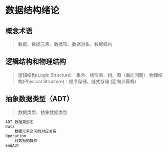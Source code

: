 # 数据结构绪论
## 概念术语
> 数据、数据元素、数据项、数据对象、数据结构
## 逻辑结构和物理结构
> 逻辑结构(Logic Structure)：集合、线性表、树、图（面向问题）
> 物理结构(Physical Structure)：顺序存储、链式存储 (面向计算机)
## 抽象数据类型（ADT）
> 数据类型、抽象数据类型
```c
ADT 数据类型名
Data 
    数据元素之间的对应关系
Operation
    对数据的操作
endADT
```